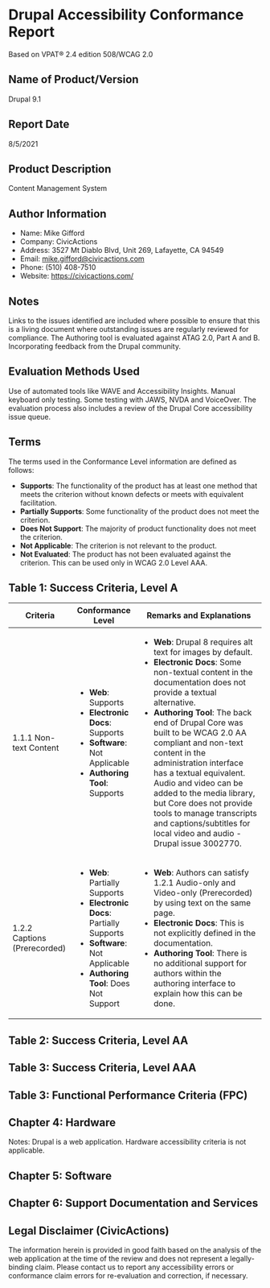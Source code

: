# Drupal Accessibility Conformance Report

Based on VPAT® 2.4 edition 508/WCAG 2.0

## Name of Product/Version
Drupal 9.1

## Report Date
8/5/2021

## Product Description
Content Management System

## Author Information
- Name: Mike Gifford
- Company: CivicActions
- Address: 3527 Mt Diablo Blvd, Unit 269, Lafayette, CA 94549
- Email: mike.gifford@civicactions.com
- Phone: (510) 408-7510
- Website: https://civicactions.com/

## Notes
Links to the issues identified are included where possible to ensure that this is a living document where outstanding issues are regularly reviewed for compliance. The Authoring tool is evaluated against ATAG 2.0, Part A and B. Incorporating feedback from the Drupal community.

## Evaluation Methods Used
Use of automated tools like WAVE and Accessibility Insights. Manual keyboard only testing. Some testing with JAWS, NVDA and VoiceOver. The evaluation process also includes a review of the Drupal Core accessibility issue queue.

## Terms
The terms used in the Conformance Level information are defined as follows:
- **Supports**: The functionality of the product has at least one method that meets the criterion without known defects or meets with equivalent facilitation.
- **Partially Supports**: Some functionality of the product does not meet the criterion.
- **Does Not Support**: The majority of product functionality does not meet the criterion.
- **Not Applicable**: The criterion is not relevant to the product.
- **Not Evaluated**: The product has not been evaluated against the criterion. This can be used only in WCAG 2.0 Level AAA.

## Table 1: Success Criteria, Level A


| Criteria | Conformance Level | Remarks and Explanations |
| --- | --- | --- |
| 1.1.1 Non-text Content | <ul><li>**Web**: Supports</li><li>**Electronic Docs**: Supports</li><li>**Software**: Not Applicable</li><li>**Authoring Tool**: Supports</li> </ul> | <ul><li>**Web**: Drupal 8 requires alt text for images by default.</li><li>**Electronic Docs**: Some non-textual content in the documentation does not provide a textual alternative.</li><li>**Authoring Tool**: The back end of Drupal Core was built to be WCAG 2.0 AA compliant and non-text content in the administration interface has a textual equivalent. Audio and video can be added to the media library, but Core does not provide tools to manage transcripts and captions/subtitles for local video and audio - Drupal issue 3002770.</li> </ul> |
| 1.2.2 Captions (Prerecorded) | <ul><li>**Web**: Partially Supports</li><li>**Electronic Docs**: Partially Supports</li><li>**Software**: Not Applicable</li><li>**Authoring Tool**: Does Not Support</li> </ul> | <ul><li>**Web**: Authors can satisfy 1.2.1 Audio-only and Video-only (Prerecorded) by using text on the same page.</li><li>**Electronic Docs**: This is not explicitly defined in the documentation.</li><li>**Authoring Tool**: There is no additional support for authors within the authoring interface to explain how this can be done.</li> </ul> |

## Table 2: Success Criteria, Level AA

## Table 3: Success Criteria, Level AAA

## Table 3: Functional Performance Criteria (FPC)

## Chapter 4: Hardware

Notes: Drupal is a web application. Hardware accessibility criteria is not applicable.

## Chapter 5: Software

## Chapter 6: Support Documentation and Services


## Legal Disclaimer (CivicActions)
The information herein is provided in good faith based on the analysis of the web application at the time of the review and does not represent a legally-binding claim. Please contact us to report any accessibility errors or conformance claim errors for re-evaluation and correction, if necessary.
